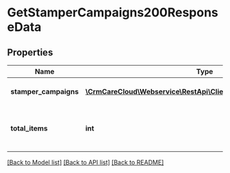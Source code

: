 # GetStamperCampaigns200ResponseData

## Properties
Name | Type | Description | Notes
------------ | ------------- | ------------- | -------------
**stamper_campaigns** | [**\CrmCareCloud\Webservice\RestApi\Client\Model\StamperCampaign[]**](StamperCampaign.md) | List of stamper campaigns. | [optional] 
**total_items** | **int** | The number of all found stamper campaigns. | [optional] 

[[Back to Model list]](../../README.md#documentation-for-models) [[Back to API list]](../../README.md#documentation-for-api-endpoints) [[Back to README]](../../README.md)

